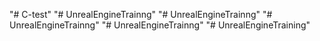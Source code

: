 "# C-test" 
"# UnrealEngineTrainng" 
"# UnrealEngineTrainng" 
"# UnrealEngineTrainng" 
"# UnrealEngineTrainng" 
"# UnrealEngineTraining" 
